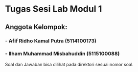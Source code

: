 # Tugas Sesi Lab Modul 1
## Anggota Kelompok:
### - Afif Ridho Kamal Putra (5114100173)
### - Ilham Muhammad Misbahuddin (5115100088)

Soal dan Jawaban bisa dilihat pada direktori sesuai nomor soal.